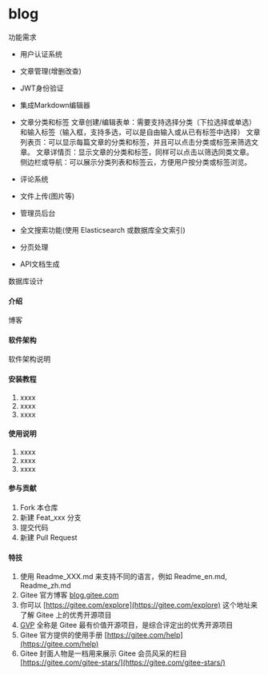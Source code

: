 # blog
功能需求
- 用户认证系统
- 文章管理(增删改查)
- JWT身份验证
- 集成Markdown编辑器

- 文章分类和标签
文章创建/编辑表单：需要支持选择分类（下拉选择或单选）和输入标签（输入框，支持多选，可以是自由输入或从已有标签中选择）
文章列表页：可以显示每篇文章的分类和标签，并且可以点击分类或标签来筛选文章。
文章详情页：显示文章的分类和标签，同样可以点击以筛选同类文章。
侧边栏或导航：可以展示分类列表和标签云，方便用户按分类或标签浏览。

- 评论系统
- 文件上传(图片等)
- 管理员后台
- 全文搜索功能(使用 Elasticsearch 或数据库全文索引)
- 分页处理
- API文档生成

数据库设计



#### 介绍
博客

#### 软件架构
软件架构说明


#### 安装教程

1.  xxxx
2.  xxxx
3.  xxxx

#### 使用说明

1.  xxxx
2.  xxxx
3.  xxxx

#### 参与贡献

1.  Fork 本仓库
2.  新建 Feat_xxx 分支
3.  提交代码
4.  新建 Pull Request


#### 特技

1.  使用 Readme\_XXX.md 来支持不同的语言，例如 Readme\_en.md, Readme\_zh.md
2.  Gitee 官方博客 [blog.gitee.com](https://blog.gitee.com)
3.  你可以 [https://gitee.com/explore](https://gitee.com/explore) 这个地址来了解 Gitee 上的优秀开源项目
4.  [GVP](https://gitee.com/gvp) 全称是 Gitee 最有价值开源项目，是综合评定出的优秀开源项目
5.  Gitee 官方提供的使用手册 [https://gitee.com/help](https://gitee.com/help)
6.  Gitee 封面人物是一档用来展示 Gitee 会员风采的栏目 [https://gitee.com/gitee-stars/](https://gitee.com/gitee-stars/)
